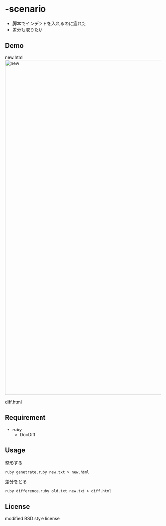# -scenario

- 脚本でインデントを入れるのに疲れた
- 差分も取りたい

## Demo

new.html
<img width="1083" alt="new" src="https://user-images.githubusercontent.com/8622918/37465127-b274f286-289d-11e8-8c64-286597ccb69e.png">

diff.html

## Requirement

- ruby
    - DocDiff

## Usage

整形する

```ruby genetrate.ruby new.txt > new.html```

差分をとる

```ruby difference.ruby old.txt new.txt > diff.html```

## License
modified BSD style license
